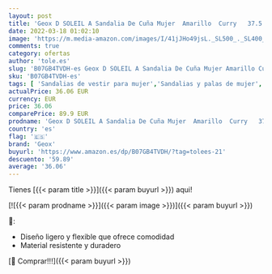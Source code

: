 ```yaml
---
layout: post
title: 'Geox D SOLEIL A Sandalia De Cuña Mujer  Amarillo  Curry   37.5 EU'
date: 2022-03-18 01:02:10
image: 'https://m.media-amazon.com/images/I/41jJHo49jsL._SL500_._SL400_.jpg'
comments: true
category: ofertas
author: 'tole.es'
slug: 'B07GB4TVDH-es Geox D SOLEIL A Sandalia De Cuña Mujer Amarillo Curry 37.5 EU'
sku: 'B07GB4TVDH-es'
tags: [ 'Sandalias de vestir para mujer','Sandalias y palas de mujer','Zapatos','Zapatos para mujer','Zapatos y complementos','geox','sandalia', ]
actualPrice: 36.06 EUR
currency: EUR
price: 36.06
comparePrice: 89.9 EUR
prodname: 'Geox D SOLEIL A Sandalia De Cuña Mujer  Amarillo  Curry   37.5 EU'
country: 'es'
flag: '🇪🇸'
brand: 'Geox'
buyurl: 'https://www.amazon.es/dp/B07GB4TVDH/?tag=tolees-21'
descuento: '59.89'
average: '36.06'
---
```


Tienes [{{< param title >}}]({{< param buyurl >}}) aqui!

[![{{< param prodname >}}]({{< param image >}})]({{< param buyurl >}})

🔎:

- Diseño ligero y flexible que ofrece comodidad
- Material resistente y duradero

[🛒 Comprar!!!]({{< param buyurl >}})
